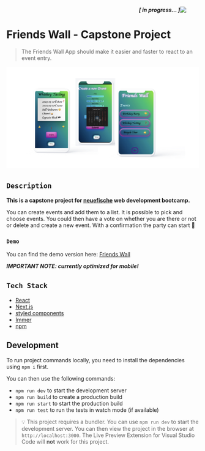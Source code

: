 ##### <img align='right' src='https://user-images.githubusercontent.com/5713670/87202985-820dcb80-c2b6-11ea-9f56-7ec461c497c3.gif' width='50'> <div align="right">[ in progress... ] </div>

# Friends Wall - Capstone Project

> The Friends Wall App should make it easier and faster to react to an event entry.

![app_impression](./public/user-conent/images/Screenshot%202023-02-17%20at%2014.07.49.png)

## `Description`

**This is a capstone project for [neuefische](https://www.neuefische.de/) web development bootcamp.**

You can create events and add them to a list. It is possible to pick and choose events. You could then have a vote on whether you are there or not or delete and create a new event.
With a confirmation the party can start 🎉

### `Demo`

You can find the demo version here: [Friends Wall](https://friends-wall.vercel.app/)

**_IMPORTANT NOTE: currently optimized for mobile!_**

## `Tech Stack`

- [React](https://reactjs.org/)
- [Next.js](https://nextjs.org/)
- [styled components](https://styled-components.com/)
- [Immer](https://immerjs.github.io/immer/example-setstate/)
- [npm](https://docs.npmjs.com/about-npm)

## Development

To run project commands locally, you need to install the dependencies using `npm i` first.

You can then use the following commands:

- `npm run dev` to start the development server
- `npm run build` to create a production build
- `npm run start` to start the production build
- `npm run test` to run the tests in watch mode (if available)

> 💡 This project requires a bundler. You can use `npm run dev` to start the development server. You can then view the project in the browser at `http://localhost:3000`. The Live Preview Extension for Visual Studio Code will **not** work for this project.
